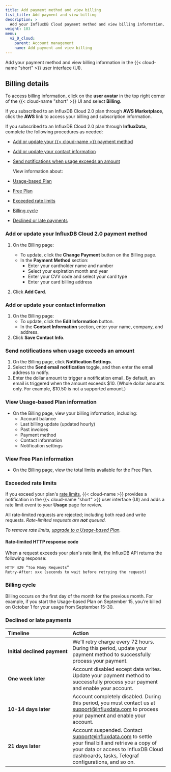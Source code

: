 ```yaml
---
title: Add payment method and view billing
list_title: Add payment and view billing
description: >
  Add your InfluxDB Cloud payment method and view billing information.
weight: 103
menu:
  v2_0_cloud:
    parent: Account management
    name: Add payment and view billing
---
```


Add your payment method and view billing information in the {{< cloud-name "short" >}} user interface (UI).

## Billing details
To access billing information, click on the **user avatar** in the top right corner
of the {{< cloud-name "short" >}} UI and select **Billing**.

If you subscribed to an InfluxDB Cloud 2.0 plan through **AWS Marketplace**, click the **AWS** link to access your billing and subscription information.

If you subscribed to an InfluxDB Cloud 2.0 plan through **InfluxData**, complete the following procedures as needed:

- [Add or update your {{< cloud-name >}} payment method](#add-or-update-your-influxdb-cloud-2-0-payment-method)
- [Add or update your contact information](#add-or-update-your-contact-information)
- [Send notifications when usage exceeds an amount](#send-notifications-when-usage-exceeds-an-amount)

  View information about:

- [Usage-based Plan](#view-usage-based-plan-information)
- [Free Plan](#view-free-plan-information)
- [Exceeded rate limits](#exceeded-rate-limits)
- [Billing cycle](#billing-cycle)
- [Declined or late payments](#declined-or-late-payments)

### Add or update your InfluxDB Cloud 2.0 payment method

1. On the Billing page:
   - To update, click the **Change Payment** button on the Billing page.
   - In the **Payment Method** section:
      - Enter your cardholder name and number
      - Select your expiration month and year
      - Enter your CVV code and select your card type
      - Enter your card billing address

2. Click **Add Card**.

### Add or update your contact information

1. On the Billing page:
   - To update, click the **Edit Information** button.
   - In the **Contact Information** section, enter your name, company, and address.
2. Click **Save Contact Info**.

### Send notifications when usage exceeds an amount

1. On the Billing page, click **Notification Settings**.
2. Select the **Send email notification** toggle, and then enter the email address to notify.
3. Enter the dollar amount to trigger a notification email. By default, an email is triggered when the amount exceeds $10. (Whole dollar amounts only. For example, $10.50 is not a supported amount.)

### View Usage-based Plan information

- On the Billing page, view your billing information, including:
  - Account balance
  - Last billing update (updated hourly)
  - Past invoices
  - Payment method
  - Contact information
  - Notification settings

### View Free Plan information

- On the Billing page, view the total limits available for the Free Plan.

### Exceeded rate limits

If you exceed your plan's [rate limits](/v2.0/cloud/pricing-plans/), {{< cloud-name >}} provides a notification in the {{< cloud-name "short" >}} user interface (UI) and adds a rate limit event to your **Usage** page for review.

All rate-limited requests are rejected; including both read and write requests.
_Rate-limited requests are **not** queued._

_To remove rate limits, [upgrade to a Usage-based Plan](/v2.0/cloud/account-management/upgrade-to-usage-based-plan/)._

#### Rate-limited HTTP response code

When a request exceeds your plan's rate limit, the InfluxDB API returns the following response:

```
HTTP 429 “Too Many Requests”
Retry-After: xxx (seconds to wait before retrying the request)
```

### Billing cycle

Billing occurs on the first day of the month for the previous month. For example, if you start the Usage-based Plan on September 15, you're billed on October 1 for your usage from September 15-30.

### Declined or late payments

| Timeline                    | Action |
|:----------------------------|:------------------------------------------------------------------------------------------------------------------------|
| **Initial declined payment**| We'll retry charge every 72 hours. During this period, update your payment method to successfully process your payment. |  
| **One week later**          | Account disabled except data writes. Update your payment method to successfully process your payment and enable your account. |  
| **10-14 days later**        | Account completely disabled. During this period, you must contact us at support@influxdata.com to process your payment and enable your account. |  
| **21 days later**           | Account suspended. Contact support@influxdata.com to settle your final bill and retrieve a copy of your data or access to InfluxDB Cloud dashboards, tasks, Telegraf configurations, and so on.|  
